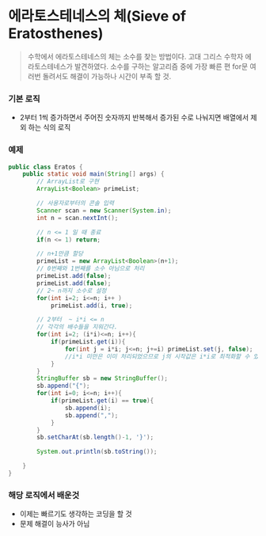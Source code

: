 # 에라토스테네스의 체(Sieve of Eratosthenes)
> 수학에서 에라토스테네스의 체는 소수를 찾는 방법이다. 고대 그리스 수학자 에라토스테네스가 발견하였다.
> 소수를 구하는 알고리즘 중에 가장 빠른 편
> for문 여러번 돌려서도 해결이 가능하나 시간이 부족 할 것.





### 기본 로직
* 2부터 1씩 증가하면서 주어진 숫자까지 반복해서 증가된 수로 나눠지면 배열에서 제외 하는 식의 로직


### 예제
```java
public class Eratos {
	public static void main(String[] args) {
		// ArrayList로 구현
		ArrayList<Boolean> primeList;

		// 사용자로부터의 콘솔 입력
		Scanner scan = new Scanner(System.in);
		int n = scan.nextInt();

		// n <= 1 일 때 종료
		if(n <= 1) return;

		// n+1만큼 할당
		primeList = new ArrayList<Boolean>(n+1);
		// 0번째와 1번째를 소수 아님으로 처리
		primeList.add(false);
		primeList.add(false);
		// 2~ n까지 소수로 설정
		for(int i=2; i<=n; i++ )
			primeList.add(i, true);

		// 2부터  ~ i*i <= n
		// 각각의 배수들을 지워간다.
		for(int i=2; (i*i)<=n; i++){
			if(primeList.get(i)){
				for(int j = i*i; j<=n; j+=i) primeList.set(j, false);
				//i*i 미만은 이미 처리되었으므로 j의 시작값은 i*i로 최적화할 수 있다.
			}
		}
		StringBuffer sb = new StringBuffer();
		sb.append("{");
		for(int i=0; i<=n; i++){
			if(primeList.get(i) == true){
				sb.append(i);
				sb.append(",");
			}
		}
		sb.setCharAt(sb.length()-1, '}');

		System.out.println(sb.toString());

	}
}
```
### 해당 로직에서 배운것
* 이제는 빠르기도 생각하는 코딩을 할 것
* 문제 해결이 능사가 아님



